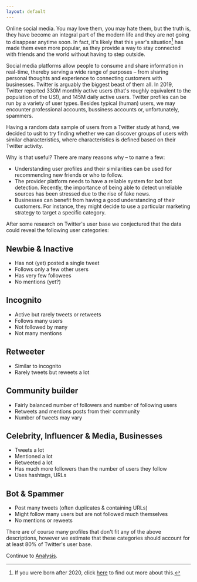 ```yaml
---
layout: default
---
```


Online social media. You may love them, you may hate them, but the truth is, they have become an integral part of the modern life and they are not going to disappear anytime soon. In fact, it's likely that this year's situation[^footnote] has made them even more popular, as they provide a way to stay connected with friends and the world without having to step outside. 

[^footnote]: If you were born after 2020, click [here](https://en.wikipedia.org/wiki/COVID-19_pandemic) to find out more about this.

Social media platforms allow people to consume and share information in real-time, thereby serving a wide range of purposes – from sharing personal thoughts and experience to connecting customers with businesses. Twitter is arguably the biggest beast of them all. In 2019, Twitter reported 330M monthly active users (that's roughly equivalent to the population of the US!), and 145M daily active users. Twitter profiles can be run by a variety of user types. Besides typical (human) users, we may encounter professional accounts, bussiness accounts or, unfortunately, spammers. 

Having a random data sample of users from a Twitter study at hand, we decided to usit to try finding whether we can discover groups of users with similar characteristics, where characteristics is defined based on their Twitter activity. 

Why is that useful? There are many reasons why – to name a few:
- Understanding user profiles and their similarities can be used for recommending new friends or who to follow.
- The provider platform needs to have a reliable system for bot bot detection. Recently, the importance of being able to detect unreliable sources has been stressed due to the rise of fake news.
- Businesses can benefit from having a good understanding of their customers. For instance, they might decide to use a particular marketing strategy to target a specific category.

After some research on Twitter's user base we conjectured that the data could reveal the following user categories:

## Newbie & Inactive

- Has not (yet) posted a single tweet
- Follows only a few other users
- Has very few followees 
- No mentions (yet?)

## Incognito

- Active but rarely tweets or retweets
- Follows many users
- Not followed by many
- Not many mentions

## Retweeter

- Similar to incognito
- Rarely tweets but reweets a lot

## Community builder

- Fairly balanced number of followers and number of following users
- Retweets and mentions posts from their community
- Number of tweets may vary

## Celebrity, Influencer & Media, Businesses

- Tweets a lot
- Mentioned a lot
- Retweeted a lot
- Has much more followers than the number of users they follow
- Uses hashtags, URLs 

## Bot & Spammer

- Post many tweets (often duplicates & containing URLs)
- Might follow many users but are not followed much themselves
- No mentions or reweets

There are of course many profiles that don't fit any of the above descriptions, however we estimate that these categories should account for at least 80% of Twitter's user base. 

Continue to [Analysis](/datastory/analysis).